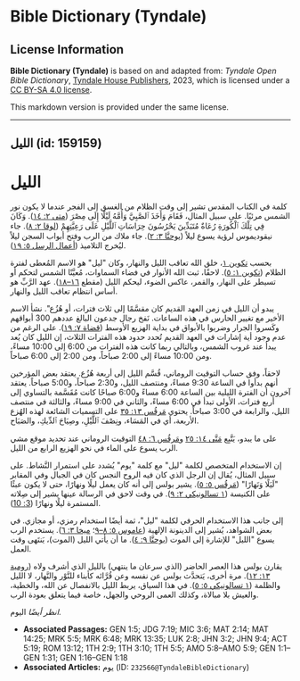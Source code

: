 # Bible Dictionary (Tyndale)

## License Information

**Bible Dictionary (Tyndale)** is based on and adapted from: _Tyndale Open Bible Dictionary_, [Tyndale House Publishers](https://tyndaleopenresources.com/), 2023, which is licensed under a [CC BY-SA 4.0 license](https://creativecommons.org/licenses/by-sa/4.0/legalcode.en).

This markdown version is provided under the same license.



--------------------------------

## الليل (id: 159159)

الليل
=====

كلمة في الكتاب المقدس تشير إلى وقت الظلام من الغسق إلى الفجر عندما لا يكون نور الشمس مرئيًا. على سبيل المثال، فَقَامَ وَأَخَذَ ٱلصَّبِيَّ وَأُمَّهُ لَيْلًا إِلَى مِصْرَ ([متى ٢: ١٤](https://ref.ly/Matt2:14)). وَكَانَ فِي تِلْكَ ٱلْكُورَةِ رُعَاةٌ مُتَبَدِّينَ يَحْرُسُونَ حِرَاسَاتِ ٱللَّيْلِ عَلَى رَعِيَّتِهِمْ ([لوقا ٢: ٨](https://ref.ly/Luke2:8)). جاء نيقوديموس لرؤية يسوع ليلاً ([يوحنَّا ٣: ٢](https://ref.ly/John3:2)). جاء ملاك من الرب وفتح أبواب السجن ليلاً ليُخرج التلاميذ ([أعمال الرسل ٥: ١٩](https://ref.ly/Acts5:19)).

بحسب [تكوين ١](https://ref.ly/Gen1:1-Gen1:31)، خلق الله تعاقب الليل والنهار، وكان "ليل" هو الاسم المُعطى لفترة الظلام ([تكوين ١: ٥](https://ref.ly/Gen1:5)). لاحقًا، ثبت الله الأنوار في فضاء السماوات، مُعيَّنًا الشمس لتحكم أو تسيطر على النهار، والقمر، عاكس الضوء، ليحكم الليل (مقطع [١٦–١٨](https://ref.ly/Gen1:16-Gen1:18)). عهد الرَّبِّ هو أساس انتظام تعاقب الليل والنهار.

يبدو أن الليل في زمن العهد القديم كان مقسَّمًا إلى ثلاث فترات، أو هُزُع". نشأ الاسم الأخير مع تغيير الحارس في هذه الساعات. نَفخ رجال جدعون البالغ عددهم 300 أبواقهم وكَسروا الجرار وضربوا بالأبواق في بداية الهزيع الأوسط ([قضاة ٧: ١٩](https://ref.ly/Judg7:19)). على الرغم من عدم وجود أية إشارات في العهد القديم تُحدد حدود هذه الفترات الثلاث، إن الليل كان يُعد يبدأ عند غروب الشمس، وبالتالي ربما كانت هذه الفترات من 6:00 إلى 10:00 مساءً، ومن 10:00 مساءً إلى 2:00 صباحاً، ومن 2:00 إلى 6:00 صباحاً.

لاحقاً، وفق حساب التوقيت الروماني، قُسَّم الليل إلى أربعة هُزُع. يعتقد بعض المؤرخين أنهم بدأوا في الساعة 9:30 مساءً، ومنتصف الليل، و2:30 صباحاً، و5:00 صباحاً. يعتقد آخرون أن الفترة الليلية بين الساعة 6:00 مساءً و6:00 صباحًا كانت مُقَسَّمة بالتساوي إلى أربع فترات، الأولى تبدأ في 6:00 مساءً، والثاني في 9:00 مساءً، والثالثة في منتصف الليل، والرابعة في 3:00 صباحاً. يحتوي [مَرقُس ١٣: ٣٥](https://ref.ly/Mark13:35) على التسميات الشائعة لهذه الهُزع الأربعة، أي في المَسَاء، ونِصْفَ ٱللَّيْلِ، وصِيَاحَ ٱلدِّيكِ، والصَبَاح.

على ما يبدو، يَتَّبِع [مَتَّى ١٤: ٢٥](https://ref.ly/Matt14:25) و[مَرقُس ٦: ٤٨](https://ref.ly/Mark6:48) التوقيت الروماني عند تحديد موقع مشي الرب يسوع على الماء في نحو الهزيع الرابع من الليل.

إن الاستخدام المتخصص لكلمة "ليل" مع كلمة "يوم" يُشدد على استمرار النَّشاط. على سبيل المثال، يُقال إن الرجل الذي كان فيه الروح النجس كان في الجبال وفي المقابر "لَيَلًا وَنَهارًا" ([مَرقُس ٥: ٥](https://ref.ly/Mark5:5)). يشير بولس إلى أنه كان يعمل ليلًا ونهارًا، حتى لا يكون عبئًا على الكنيسة ([١ تسالونيكي ٢: ٩](https://ref.ly/1Thess2:9)). في وقت لاحق في الرسالة عينها يشير إلى صِلاته المستمرة ليلًا ونهارًا ([3: 10](https://ref.ly/1Thess3:10)).

إلى جانب هذا الاستخدام الحرفي لكلمة "ليل"، ثمة أيضًا استخدام رمزي، أو مجازي. في بعض الشواهد، يُشير إلى الدينونة الإلهية ([عاموس ٥: ٨–٩](https://ref.ly/Amos5:8-Amos5:9)؛ [ميخا ٣: ٦](https://ref.ly/Mic3:6)). يستخدم الرب يسوع "الليل" للإشارة إلى الموت ([يوحنَّا ٩: ٤](https://ref.ly/John9:4)). ما أن يأتي الليل (الموت)، يَنتَهى وقت العمل.

يقارن بولس هذا العصر الحاضر (الذي سرعان ما ينتهي) بالليل الذي أشرف ولاه ([رومية ١٣: ١٢](https://ref.ly/Rom13:12)). مرة أخرى، يَتحدَّث بولس عن نفسه وعن قُرَّائه كأبناء للنَّوْر والنَّهار، لا الليل والظلمة ([١ تسالونيكي ٥: ٥](https://ref.ly/1Thess5:5)). في هذا السياق، يربط الليل بالانفصال عن الله، والخطية، والعيش بلا مبالاة، وكذلك العمى الروحي والجهل، خاصة فيما يتعلق بعودة الرب.

*انظر أيضًا* اليوم.

* **Associated Passages:** GEN 1:5; JDG 7:19; MIC 3:6; MAT 2:14; MAT 14:25; MRK 5:5; MRK 6:48; MRK 13:35; LUK 2:8; JHN 3:2; JHN 9:4; ACT 5:19; ROM 13:12; 1TH 2:9; 1TH 3:10; 1TH 5:5; AMO 5:8–AMO 5:9; GEN 1:1–GEN 1:31; GEN 1:16–GEN 1:18
* **Associated Articles:** يوم (ID: `232566@TyndaleBibleDictionary`)

